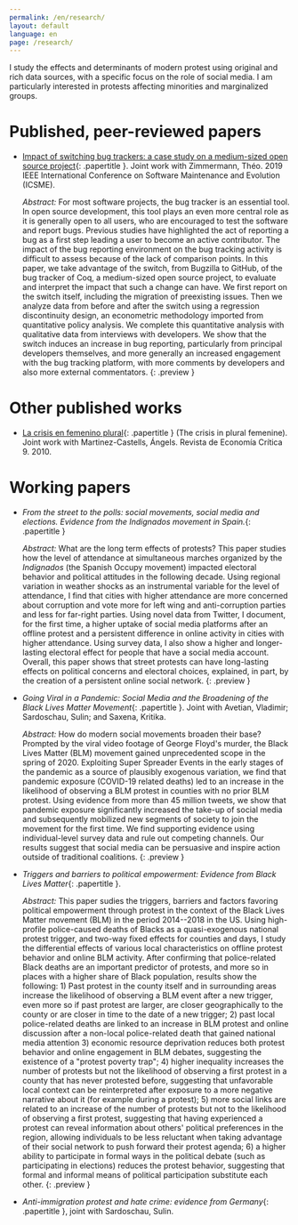 ```yaml
---
permalink: /en/research/
layout: default
language: en
page: /research/
---
```


I study the effects and determinants of modern protest using original and rich data sources, with a specific focus on the role of social media. I am particularly interested in protests affecting minorities and marginalized groups.



Published, peer-reviewed papers
===============================

 * [Impact of switching bug trackers: a case study on a medium-sized open source project](https://hal.archives-ouvertes.fr/hal-01951176){: .papertitle }.
   Joint work with Zimmermann, Théo. 2019 IEEE International Conference on Software Maintenance and Evolution (ICSME).

   *Abstract:* For most software projects, the bug tracker is an essential tool. In open source
   development, this tool plays an even more central role as it is generally open to all users, who
   are encouraged to test the software and report bugs. Previous studies have highlighted the act of
   reporting a bug as a first step leading a user to become an active contributor. The impact of the
   bug reporting environment on the bug tracking activity is difficult to assess because of the lack
   of comparison points. In this paper, we take advantage of the switch, from Bugzilla to GitHub, of
   the bug tracker of Coq, a medium-sized open source project, to evaluate and interpret the impact
   that such a change can have. We first report on the switch itself, including the migration of
   preexisting issues. Then we analyze data from before and after the switch using a regression
   discontinuity design, an econometric methodology imported from quantitative policy analysis. We
   complete this quantitative analysis with qualitative data from interviews with developers. We
   show that the switch induces an increase in bug reporting, particularly from principal developers
   themselves, and more generally an increased engagement with the bug tracking platform, with more
   comments by developers and also more external commentators.
   {: .preview }



Other published works
=====================

 * [La crisis en femenino plural](https://www.mujeresenred.net/spip.php?article1878){: .papertitle }
   (The crisis in plural femenine). Joint work with Martinez-Castells, Ángels. Revista de Economía Crítica 9. 2010. 


Working papers
==============

 * *From the street to the polls: social movements, social media and elections.
   Evidence from the Indignados movement in Spain.*{: .papertitle }
 
   *Abstract:* What are the long term effects of protests? This paper studies how the level of
   attendance at simultaneous marches organized by the *Indignados* (the Spanish Occupy movement)
   impacted electoral behavior and political attitudes in the following decade. Using regional
   variation in weather shocks as an instrumental variable for the level of attendance, I find that
   cities with higher attendance are more concerned about corruption and vote more for left wing and
   anti-corruption parties and less for far-right parties. Using novel data from Twitter, I
   document, for the first time, a higher uptake of social media platforms after an offline protest
   and a persistent difference in online activity in cities with higher attendance. Using survey
   data, I also show a higher and longer-lasting electoral effect for people that have a social
   media account. Overall, this paper shows that street protests can have long-lasting effects on
   political concerns and electoral choices, explained, in part, by the creation of a persistent
   online social network.
   {: .preview }


 * *Going Viral in a Pandemic: Social Media and the Broadening of the Black Lives Matter Movement*{: .papertitle }.
   Joint with Avetian, Vladimir; Sardoschau, Sulin; and Saxena, Kritika.
   
   *Abstract:* How do modern social movements broaden their base? Prompted by the viral video
   footage of George Floyd's murder, the Black Lives Matter (BLM) movement gained unprecedented
   scope in the spring of 2020. Exploiting Super Spreader Events in the early stages of the pandemic
   as a source of plausibly exogenous variation, we find that pandemic exposure (COVID-19 related
   deaths) led to an increase in the likelihood of observing a BLM protest in counties with no prior
   BLM protest. Using evidence from more than 45 million tweets, we show that pandemic exposure
   significantly increased the take-up of social media and subsequently mobilized new segments of
   society to join the movement for the first time. We find supporting evidence using
   individual-level survey data and rule out competing channels. Our results suggest that social
   media can be persuasive and inspire action outside of traditional coalitions.
   {: .preview }


 * *Triggers and barriers to political empowerment: Evidence from Black Lives Matter*{: .papertitle }.

   *Abstract:* This paper sudies the triggers, barriers and factors favoring political empowerment through
   protest in the context of the Black Lives Matter movement (BLM) in the period 2014--2018 in the
   US. Using high-profile police-caused deaths of Blacks as a quasi-exogenous national protest
   trigger, and two-way fixed effects for counties and days, I study the differential effects of
   various local characteristics on offline protest behavior and online BLM activity. After
   confirming that police-related Black deaths are an important predictor of protests, and more so
   in places with a higher share of Black population, results show the following: 1) Past protest in
   the county itself and in surrounding areas increase the likelihood of observing a BLM event after
   a new trigger, even more so if past protest are larger, are closer geographically to the county
   or are closer in time to the date of a new trigger; 2) past local police-related deaths are
   linked to an increase in BLM protest and online discussion after a non-local police-related death
   that gained national media attention 3) economic resource deprivation reduces both protest
   behavior and online engagement in BLM debates, suggesting the existence of a "protest poverty
   trap"; 4) higher inequality increases the number of protests but not the likelihood of observing
   a first protest in a county that has never protested before, suggesting that unfavorable local
   context can be reinterpreted after exposure to a more negative narrative about it (for example
   during a protest); 5) more social links are related to an increase of the number of protests but
   not to the likelihood of observing a first protest, suggesting that having experienced a protest
   can reveal information about others' political preferences in the region, allowing individuals to
   be less reluctant when taking advantage of their social network to push forward their protest
   agenda; 6) a higher ability to participate in formal ways in the political debate (such as
   participating in elections) reduces the protest behavior, suggesting that formal and informal
   means of political participation substitute each other.
   {: .preview }


 * *Anti-immigration protest and hate crime: evidence from Germany*{: .papertitle }, joint with Sardoschau, Sulin.
